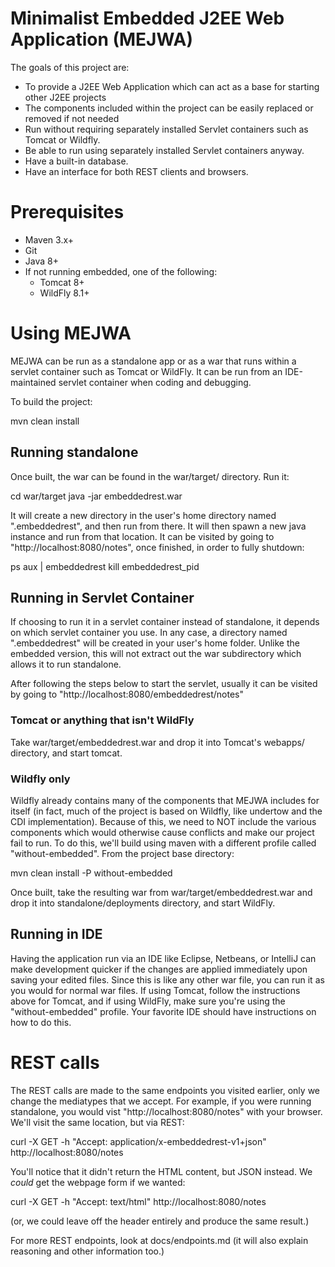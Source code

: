 # Minimalist Embedded J2EE Web Application (MEJWA)

The goals of this project are:

 * To provide a J2EE Web Application which can act as a base for starting other J2EE projects
 * The components included within the project can be easily replaced or removed if not needed
 * Run without requiring separately installed Servlet containers such as Tomcat or Wildfly.
 * Be able to run using separately installed Servlet containers anyway.
 * Have a built-in database.
 * Have an interface for both REST clients and browsers.


# Prerequisites

 * Maven 3.x+
 * Git
 * Java 8+
 * If not running embedded, one of the following:
   * Tomcat 8+
   * WildFly 8.1+

# Using MEJWA

MEJWA can be run as a standalone app or as a war that runs within a servlet container such as Tomcat or WildFly. It can be run from an IDE-maintained servlet container when coding and debugging.

To build the project:

  mvn clean install

## Running standalone

Once built, the war can be found in the war/target/ directory. Run it:

  cd war/target
  java -jar embeddedrest.war

It will create a new directory in the user's home directory named ".embeddedrest", and then run from there. It will then spawn a new java instance and run from that location. It can be visited by going to "http://localhost:8080/notes", once finished, in order to fully shutdown:

  ps aux | embeddedrest
  kill embeddedrest_pid

## Running in Servlet Container

If choosing to run it in a servlet container instead of standalone, it depends on which servlet container you use. In any case, a directory named ".embeddedrest" will be created in your user's home folder. Unlike the embedded version, this will not extract out the war subdirectory which allows it to run standalone.

After following the steps below to start the servlet, usually it can be visited by going to "http://localhost:8080/embeddedrest/notes"

### Tomcat or anything that isn't WildFly

Take war/target/embeddedrest.war and drop it into Tomcat's webapps/ directory, and start tomcat.

### Wildfly only

Wildfly already contains many of the components that MEJWA includes for itself (in fact, much of the project is based on Wildfly, like undertow and the CDI implementation). Because of this, we need to NOT include the various components which would otherwise cause conflicts and make our project fail to run. To do this, we'll build using maven with a different profile called "without-embedded". From the project base directory:

  mvn clean install -P without-embedded

Once built, take the resulting war from war/target/embeddedrest.war and drop it into standalone/deployments directory, and start WildFly.

## Running in IDE

Having the application run via an IDE like Eclipse, Netbeans, or IntelliJ can make development quicker if the changes are applied immediately upon saving your edited files. Since this is like any other war file, you can run it as you would for normal war files. If using Tomcat, follow the instructions above for Tomcat, and if using WildFly, make sure you're using the "without-embedded" profile. Your favorite IDE should have instructions on how to do this.

# REST calls

The REST calls are made to the same endpoints you visited earlier, only we change the mediatypes that we accept. For example, if you were running standalone, you would vist "http://localhost:8080/notes" with your browser. We'll visit the same location, but via REST:

curl -X GET -h "Accept: application/x-embeddedrest-v1+json" http://localhost:8080/notes

You'll notice that it didn't return the HTML content, but JSON instead. We *could* get the webpage form if we wanted:

curl -X GET -h "Accept: text/html" http://localhost:8080/notes

(or, we could leave off the header entirely and produce the same result.)

For more REST endpoints, look at docs/endpoints.md (it will also explain reasoning and other information too.)

